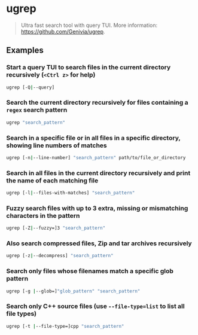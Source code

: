 # ugrep

> Ultra fast search tool with query TUI. More information: <https://github.com/Genivia/ugrep>.

## Examples

### Start a query TUI to search files in the current directory recursively (`<Ctrl z>` for help)

```bash
ugrep [-Q|--query]
```

### Search the current directory recursively for files containing a `regex` search pattern

```bash
ugrep "search_pattern"
```

### Search in a specific file or in all files in a specific directory, showing line numbers of matches

```bash
ugrep [-n|--line-number] "search_pattern" path/to/file_or_directory
```

### Search in all files in the current directory recursively and print the name of each matching file

```bash
ugrep [-l|--files-with-matches] "search_pattern"
```

### Fuzzy search files with up to 3 extra, missing or mismatching characters in the pattern

```bash
ugrep [-Z|--fuzzy=]3 "search_pattern"
```

### Also search compressed files, Zip and tar archives recursively

```bash
ugrep [-z|--decompress] "search_pattern"
```

### Search only files whose filenames match a specific glob pattern

```bash
ugrep [-g |--glob=]"glob_pattern" "search_pattern"
```

### Search only C++ source files (use `--file-type=list` to list all file types)

```bash
ugrep [-t |--file-type=]cpp "search_pattern"
```
